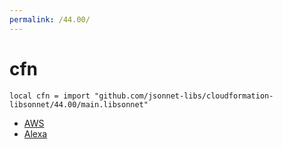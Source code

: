 ```yaml
---
permalink: /44.00/
---
```


# cfn

```jsonnet
local cfn = import "github.com/jsonnet-libs/cloudformation-libsonnet/44.00/main.libsonnet"
```



* [AWS](AWS/index.md)
* [Alexa](Alexa/index.md)